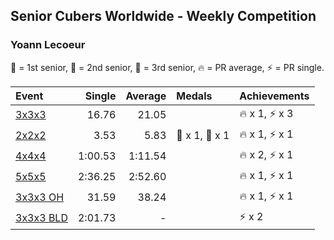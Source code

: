 <style>table {white-space: nowrap;}</style>

## Senior Cubers Worldwide - Weekly Competition
### Yoann Lecoeur

🥇 = 1st senior, 🥈 = 2nd senior, 🥉 = 3rd senior, 🔥 = PR average, ⚡ = PR single.

| Event | Single | Average | Medals | Achievements|
| :-- | --: | --: | :-- | :-- |
| [3x3x3](yoann_lecoeur/333.md) | 16.76 | 21.05 |  | 🔥 x 1, ⚡ x 3 |
| [2x2x2](yoann_lecoeur/222.md) | 3.53 | 5.83 | 🥈 x 1, 🥉 x 1 | 🔥 x 1, ⚡ x 1 |
| [4x4x4](yoann_lecoeur/444.md) | 1:00.53 | 1:11.54 |  | 🔥 x 2, ⚡ x 1 |
| [5x5x5](yoann_lecoeur/555.md) | 2:36.25 | 2:52.60 |  | 🔥 x 1, ⚡ x 1 |
| [3x3x3 OH](yoann_lecoeur/333oh.md) | 31.59 | 38.24 |  | 🔥 x 1, ⚡ x 1 |
| [3x3x3 BLD](yoann_lecoeur/333bf.md) | 2:01.73 | - |  | ⚡ x 2 |

<!-- Global site tag (gtag.js) - Google Analytics -->
<script async src="https://www.googletagmanager.com/gtag/js?id=UA-86348435-3"></script>
<script>window.dataLayer = window.dataLayer || []; function gtag() {dataLayer.push(arguments);} gtag('js', new Date()); gtag('config', 'UA-86348435-3');</script>

